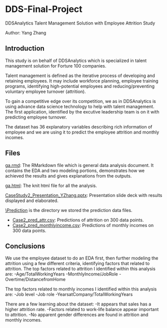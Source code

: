 # DDS-Final-Project
DDSAnalytics Talent Management Solution with Employee Attrition Study

Author: Yang Zhang

## Introduction
This study is on behalf of DDSAnalytics which is specialized in talent management solution for Forture 100 companies. 

Talent management is defined as the iterative process of developing and retaining employees. It may include workforce planning, employee training programs, identifying high-potential employees and reducing/preventing voluntary employee turnover (attrition). 

To gain a competitive edge over its competition, we as in DDSAnalytics is using advance data science technology to help with talent management. The first application, identified by the excutive leadership team is on it with predicting employee turnover.

The dataset has 36 explanatory variables describing rich information of employee and we are using it to predict the employee attrition and monthly incomes.

## Files
[ga.rmd](https://github.com/taniayzhan/Casestudy2/blob/master/Analysis/ga.Rmd): The RMarkdown file which is general data analysis document. It contains the EDA and two modeling portions, demonstrates how we achieved the results and gives explanations from the outputs.

[ga.html](https://github.com/taniayzhan/Casestudy2/blob/master/Analysis/ga.html): The knit html file for all the analysis.

[CaseStudy2_Presentation_YZhang.pptx](https://github.com/taniayzhan/Casestudy2/blob/master/Documents/CaseStudy2_Presentation_YZhang.pptx): Presentation slide deck with results displayed and elaborated.

[\Prediction](https://github.com/taniayzhan/Casestudy2/tree/master/Prediction) is the directory we stored the prediction data files.
-   [Case2_pred_attr.csv](https://github.com/taniayzhan/Casestudy2/blob/master/Prediction/Case2_pred_attr.csv): Predictions of attrition on 300 data points.
-   [Case2_pred_monthlyincome.csv](https://github.com/taniayzhan/Casestudy2/blob/master/Prediction/Case2_pred_monthlyincome.csv):  Predictions of monthly incomes on 300 data points.


## Conclusions

We use the employee dataset to do an EDA first, then further modeling the attrition using a few different criteria, identifying factors that related to attrition. The top factors related to attrition I identified within this analysis are:
-Age/TotalWorkingYears
-MonthlyIncome/JobRole
-Overtime/DistancefromHome

The top factors related to monthly incomes I identified within this analysis are:
-Job level
-Job role
-YearsatCompany/TotalWorkingYears

There are a few learning about the dataset:
-It appears that sales has a higher attrition rate.
-Factors related to work-life balance appear important to attrition.
-No apparent gender differences are found in attrition and monthly incomes.



